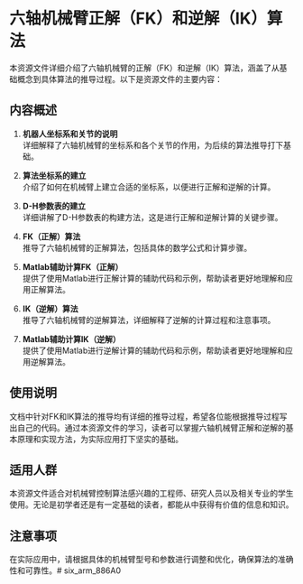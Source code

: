 # 六轴机械臂正解（FK）和逆解（IK）算法

本资源文件详细介绍了六轴机械臂的正解（FK）和逆解（IK）算法，涵盖了从基础概念到具体算法的推导过程。以下是资源文件的主要内容：

## 内容概述

1. **机器人坐标系和关节的说明**  
   详细解释了六轴机械臂的坐标系和各个关节的作用，为后续的算法推导打下基础。

2. **算法坐标系的建立**  
   介绍了如何在机械臂上建立合适的坐标系，以便进行正解和逆解的计算。

3. **D-H参数表的建立**  
   详细讲解了D-H参数表的构建方法，这是进行正解和逆解计算的关键步骤。

4. **FK（正解）算法**  
   推导了六轴机械臂的正解算法，包括具体的数学公式和计算步骤。

5. **Matlab辅助计算FK（正解）**  
   提供了使用Matlab进行正解计算的辅助代码和示例，帮助读者更好地理解和应用正解算法。

6. **IK（逆解）算法**  
   推导了六轴机械臂的逆解算法，详细解释了逆解的计算过程和注意事项。

7. **Matlab辅助计算IK（逆解）**  
   提供了使用Matlab进行逆解计算的辅助代码和示例，帮助读者更好地理解和应用逆解算法。

## 使用说明

文档中针对FK和IK算法的推导均有详细的推导过程，希望各位能根据推导过程写出自己的代码。通过本资源文件的学习，读者可以掌握六轴机械臂正解和逆解的基本原理和实现方法，为实际应用打下坚实的基础。

## 适用人群

本资源文件适合对机械臂控制算法感兴趣的工程师、研究人员以及相关专业的学生使用。无论是初学者还是有一定基础的读者，都能从中获得有价值的信息和知识。

## 注意事项

在实际应用中，请根据具体的机械臂型号和参数进行调整和优化，确保算法的准确性和可靠性。# six_arm_886A0
